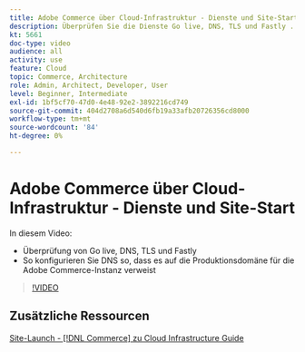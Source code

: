 ```yaml
---
title: Adobe Commerce über Cloud-Infrastruktur - Dienste und Site-Start
description: Überprüfen Sie die Dienste Go live, DNS, TLS und Fastly . Erfahren Sie, wie Sie DNS so konfigurieren, dass es auf die Produktionsdomäne für die Adobe Commerce-Instanz verweist.
kt: 5661
doc-type: video
audience: all
activity: use
feature: Cloud
topic: Commerce, Architecture
role: Admin, Architect, Developer, User
level: Beginner, Intermediate
exl-id: 1bf5cf70-47d0-4e48-92e2-3892216cd749
source-git-commit: 404d2708a6d540d6fb19a33afb20726356cd8000
workflow-type: tm+mt
source-wordcount: '84'
ht-degree: 0%

---
```


# Adobe Commerce über Cloud-Infrastruktur - Dienste und Site-Start

In diesem Video:

- Überprüfung von Go live, DNS, TLS und Fastly
- So konfigurieren Sie DNS so, dass es auf die Produktionsdomäne für die Adobe Commerce-Instanz verweist

>[!VIDEO](https://video.tv.adobe.com/v/35697?quality=12&learn=on)

## Zusätzliche Ressourcen

[Site-Launch - [!DNL Commerce] zu Cloud Infrastructure Guide](https://experienceleague.adobe.com/docs/commerce-cloud-service/user-guide/launch/overview.html)
